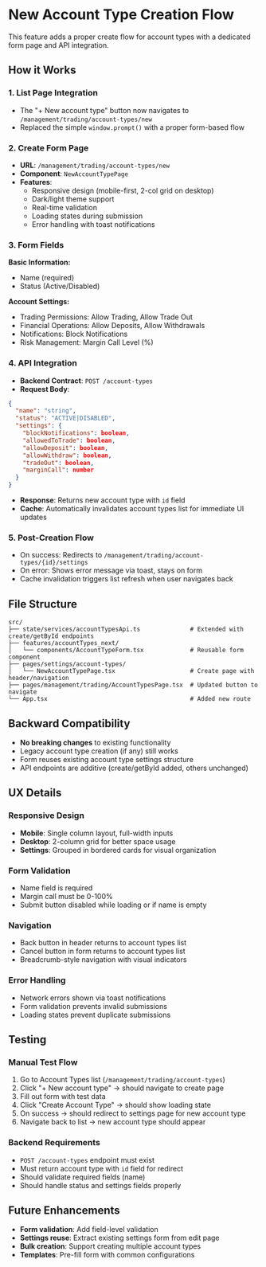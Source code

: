 # New Account Type Creation Flow

This feature adds a proper create flow for account types with a dedicated form page and API integration.

## How it Works

### 1. **List Page Integration**
- The "+ New account type" button now navigates to `/management/trading/account-types/new`
- Replaced the simple `window.prompt()` with a proper form-based flow

### 2. **Create Form Page**
- **URL**: `/management/trading/account-types/new`
- **Component**: `NewAccountTypePage`
- **Features**:
  - Responsive design (mobile-first, 2-col grid on desktop)
  - Dark/light theme support
  - Real-time validation
  - Loading states during submission
  - Error handling with toast notifications

### 3. **Form Fields**
**Basic Information:**
- Name (required)
- Status (Active/Disabled)

**Account Settings:**
- Trading Permissions: Allow Trading, Allow Trade Out
- Financial Operations: Allow Deposits, Allow Withdrawals  
- Notifications: Block Notifications
- Risk Management: Margin Call Level (%)

### 4. **API Integration**
- **Backend Contract**: `POST /account-types`
- **Request Body**:
```json
{
  "name": "string",
  "status": "ACTIVE|DISABLED", 
  "settings": {
    "blockNotifications": boolean,
    "allowedToTrade": boolean,
    "allowDeposit": boolean,
    "allowWithdraw": boolean,
    "tradeOut": boolean,
    "marginCall": number
  }
}
```

- **Response**: Returns new account type with `id` field
- **Cache**: Automatically invalidates account types list for immediate UI updates

### 5. **Post-Creation Flow**
- On success: Redirects to `/management/trading/account-types/{id}/settings`
- On error: Shows error message via toast, stays on form
- Cache invalidation triggers list refresh when user navigates back

## File Structure

```
src/
├── state/services/accountTypesApi.ts              # Extended with create/getById endpoints
├── features/accountTypes_next/
│   └── components/AccountTypeForm.tsx             # Reusable form component
├── pages/settings/account-types/
│   └── NewAccountTypePage.tsx                     # Create page with header/navigation
├── pages/management/trading/AccountTypesPage.tsx  # Updated button to navigate
└── App.tsx                                        # Added new route
```

## Backward Compatibility

- **No breaking changes** to existing functionality
- Legacy account type creation (if any) still works
- Form reuses existing account type settings structure
- API endpoints are additive (create/getById added, others unchanged)

## UX Details

### Responsive Design
- **Mobile**: Single column layout, full-width inputs
- **Desktop**: 2-column grid for better space usage
- **Settings**: Grouped in bordered cards for visual organization

### Form Validation
- Name field is required
- Margin call must be 0-100%
- Submit button disabled while loading or if name is empty

### Navigation
- Back button in header returns to account types list
- Cancel button in form returns to account types list  
- Breadcrumb-style navigation with visual indicators

### Error Handling
- Network errors shown via toast notifications
- Form validation prevents invalid submissions
- Loading states prevent duplicate submissions

## Testing

### Manual Test Flow
1. Go to Account Types list (`/management/trading/account-types`)
2. Click "+ New account type" → should navigate to create page
3. Fill out form with test data
4. Click "Create Account Type" → should show loading state
5. On success → should redirect to settings page for new account type
6. Navigate back to list → new account type should appear

### Backend Requirements
- `POST /account-types` endpoint must exist
- Must return account type with `id` field for redirect
- Should validate required fields (name)
- Should handle status and settings fields properly

## Future Enhancements

- **Form validation**: Add field-level validation
- **Settings reuse**: Extract existing settings form from edit page
- **Bulk creation**: Support creating multiple account types
- **Templates**: Pre-fill form with common configurations